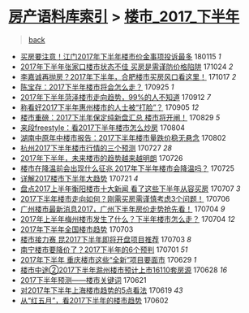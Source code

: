 [房产语料库索引](../../README.md)  > [楼市_2017_下半年](楼市_2017_下半年.md)
====
> [back](../README.md)

- [买房要注意！江门2017年下半年楼市价金事项投诉最多](http://jkwz.applinzi.com/ittc/7058882779578631185.html#%E4%B9%B0%E6%88%BF%E8%A6%81%E6%B3%A8%E6%84%8F%EF%BC%81%E6%B1%9F%E9%97%A82017%E5%B9%B4%E4%B8%8B%E5%8D%8A%E5%B9%B4%E6%A5%BC%E5%B8%82%E4%BB%B7%E9%87%91%E4%BA%8B%E9%A1%B9%E6%8A%95%E8%AF%89%E6%9C%80%E5%A4%9A) 180115 *1* 
- [2017年下半年张家口楼市状态不佳 买房是需谨防价格陷阱](http://jkwz.applinzi.com/ittc/7027943166408393744.html#2017%E5%B9%B4%E4%B8%8B%E5%8D%8A%E5%B9%B4%E5%BC%A0%E5%AE%B6%E5%8F%A3%E6%A5%BC%E5%B8%82%E7%8A%B6%E6%80%81%E4%B8%8D%E4%BD%B3+%E4%B9%B0%E6%88%BF%E6%98%AF%E9%9C%80%E8%B0%A8%E9%98%B2%E4%BB%B7%E6%A0%BC%E9%99%B7%E9%98%B1) 171024 *2* 
- [李嘉诚再抛房？2017年下半年，合肥楼市买房风口看这里！](http://jkwz.applinzi.com/ittc/7025544698591183889.html#%E6%9D%8E%E5%98%89%E8%AF%9A%E5%86%8D%E6%8A%9B%E6%88%BF%EF%BC%9F2017%E5%B9%B4%E4%B8%8B%E5%8D%8A%E5%B9%B4%EF%BC%8C%E5%90%88%E8%82%A5%E6%A5%BC%E5%B8%82%E4%B9%B0%E6%88%BF%E9%A3%8E%E5%8F%A3%E7%9C%8B%E8%BF%99%E9%87%8C%EF%BC%81) 171017 *2* 
- [陈宝存：2017下半年楼市将会怎么走？](http://jkwz.applinzi.com/ittc/7017285303080076305.html#%E9%99%88%E5%AE%9D%E5%AD%98%EF%BC%9A2017%E4%B8%8B%E5%8D%8A%E5%B9%B4%E6%A5%BC%E5%B8%82%E5%B0%86%E4%BC%9A%E6%80%8E%E4%B9%88%E8%B5%B0%EF%BC%9F) 170925 *1* 
- [2017年下半年菏泽楼市走向趋势，99%的人不知道](http://jkwz.applinzi.com/ittc/7012356944646636561.html#2017%E5%B9%B4%E4%B8%8B%E5%8D%8A%E5%B9%B4%E8%8F%8F%E6%B3%BD%E6%A5%BC%E5%B8%82%E8%B5%B0%E5%90%91%E8%B6%8B%E5%8A%BF%EF%BC%8C99%25%E7%9A%84%E4%BA%BA%E4%B8%8D%E7%9F%A5%E9%81%93) 170912 *7* 
- [称看好2017下半年惠州楼市的人士被“打脸”？](http://jkwz.applinzi.com/ittc/7009698021582046224.html#%E7%A7%B0%E7%9C%8B%E5%A5%BD2017%E4%B8%8B%E5%8D%8A%E5%B9%B4%E6%83%A0%E5%B7%9E%E6%A5%BC%E5%B8%82%E7%9A%84%E4%BA%BA%E5%A3%AB%E8%A2%AB%E2%80%9C%E6%89%93%E8%84%B8%E2%80%9D%EF%BC%9F) 170905 *12* 
- [楼市重磅：2017下半年保定纯新盘汇总 楼市将开闸！](http://jkwz.applinzi.com/ittc/7007260057723733009.html#%E6%A5%BC%E5%B8%82%E9%87%8D%E7%A3%85%EF%BC%9A2017%E4%B8%8B%E5%8D%8A%E5%B9%B4%E4%BF%9D%E5%AE%9A%E7%BA%AF%E6%96%B0%E7%9B%98%E6%B1%87%E6%80%BB+%E6%A5%BC%E5%B8%82%E5%B0%86%E5%BC%80%E9%97%B8%EF%BC%81) 170829 *5* 
- [来段freestyle：看2017下半年楼市怎么炒房](http://jkwz.applinzi.com/ittc/6998004770957427729.html#%E6%9D%A5%E6%AE%B5freestyle%EF%BC%9A%E7%9C%8B2017%E4%B8%8B%E5%8D%8A%E5%B9%B4%E6%A5%BC%E5%B8%82%E6%80%8E%E4%B9%88%E7%82%92%E6%88%BF) 170804  
- [湖南中原年中楼市报告：2017下半年楼市量跌价稳无悬念](http://jkwz.applinzi.com/ittc/6997239619220145168.html#%E6%B9%96%E5%8D%97%E4%B8%AD%E5%8E%9F%E5%B9%B4%E4%B8%AD%E6%A5%BC%E5%B8%82%E6%8A%A5%E5%91%8A%EF%BC%9A2017%E4%B8%8B%E5%8D%8A%E5%B9%B4%E6%A5%BC%E5%B8%82%E9%87%8F%E8%B7%8C%E4%BB%B7%E7%A8%B3%E6%97%A0%E6%82%AC%E5%BF%B5) 170802  
- [杭州2017下半年楼市行情的三个预测](http://jkwz.applinzi.com/ittc/6994912526910096401.html#%E6%9D%AD%E5%B7%9E2017%E4%B8%8B%E5%8D%8A%E5%B9%B4%E6%A5%BC%E5%B8%82%E8%A1%8C%E6%83%85%E7%9A%84%E4%B8%89%E4%B8%AA%E9%A2%84%E6%B5%8B) 170727 *28* 
- [2017年下半年，未来楼市的趋势越来越明朗](http://jkwz.applinzi.com/ittc/6994638142978917392.html#2017%E5%B9%B4%E4%B8%8B%E5%8D%8A%E5%B9%B4%EF%BC%8C%E6%9C%AA%E6%9D%A5%E6%A5%BC%E5%B8%82%E7%9A%84%E8%B6%8B%E5%8A%BF%E8%B6%8A%E6%9D%A5%E8%B6%8A%E6%98%8E%E6%9C%97) 170726  
- [楼市在降温前会出现什么征兆 2017年下半年楼市会降温吗？](http://jkwz.applinzi.com/ittc/6994295277425787920.html#%E6%A5%BC%E5%B8%82%E5%9C%A8%E9%99%8D%E6%B8%A9%E5%89%8D%E4%BC%9A%E5%87%BA%E7%8E%B0%E4%BB%80%E4%B9%88%E5%BE%81%E5%85%86+2017%E5%B9%B4%E4%B8%8B%E5%8D%8A%E5%B9%B4%E6%A5%BC%E5%B8%82%E4%BC%9A%E9%99%8D%E6%B8%A9%E5%90%97%EF%BC%9F) 170725  
- [详解2017楼市下半年大趋势](http://jkwz.applinzi.com/ittc/6992708659057263632.html#%E8%AF%A6%E8%A7%A32017%E6%A5%BC%E5%B8%82%E4%B8%8B%E5%8D%8A%E5%B9%B4%E5%A4%A7%E8%B6%8B%E5%8A%BF) 170721 *4* 
- [盘点2017上半年衡阳楼市十大新闻 看了这些下半年从容买房](http://jkwz.applinzi.com/ittc/6987375835919942660.html#%E7%9B%98%E7%82%B92017%E4%B8%8A%E5%8D%8A%E5%B9%B4%E8%A1%A1%E9%98%B3%E6%A5%BC%E5%B8%82%E5%8D%81%E5%A4%A7%E6%96%B0%E9%97%BB+%E7%9C%8B%E4%BA%86%E8%BF%99%E4%BA%9B%E4%B8%8B%E5%8D%8A%E5%B9%B4%E4%BB%8E%E5%AE%B9%E4%B9%B0%E6%88%BF) 170707 *3* 
- [2017下半年楼市走向如何？刚需买房需谨慎考虑3个问题！](http://jkwz.applinzi.com/ittc/6987120589687751696.html#2017%E4%B8%8B%E5%8D%8A%E5%B9%B4%E6%A5%BC%E5%B8%82%E8%B5%B0%E5%90%91%E5%A6%82%E4%BD%95%EF%BC%9F%E5%88%9A%E9%9C%80%E4%B9%B0%E6%88%BF%E9%9C%80%E8%B0%A8%E6%85%8E%E8%80%83%E8%99%913%E4%B8%AA%E9%97%AE%E9%A2%98%EF%BC%81) 170706  
- [广州楼市最新消息2017，广州下半年房价走势抢先看！](http://jkwz.applinzi.com/ittc/6986492151520035844.html#%E5%B9%BF%E5%B7%9E%E6%A5%BC%E5%B8%82%E6%9C%80%E6%96%B0%E6%B6%88%E6%81%AF2017%EF%BC%8C%E5%B9%BF%E5%B7%9E%E4%B8%8B%E5%8D%8A%E5%B9%B4%E6%88%BF%E4%BB%B7%E8%B5%B0%E5%8A%BF%E6%8A%A2%E5%85%88%E7%9C%8B%EF%BC%81) 170704 *9* 
- [2017年上半年梅州楼市发生了什么？下半年楼市怎么走？](http://jkwz.applinzi.com/ittc/6986491358058382341.html#2017%E5%B9%B4%E4%B8%8A%E5%8D%8A%E5%B9%B4%E6%A2%85%E5%B7%9E%E6%A5%BC%E5%B8%82%E5%8F%91%E7%94%9F%E4%BA%86%E4%BB%80%E4%B9%88%EF%BC%9F%E4%B8%8B%E5%8D%8A%E5%B9%B4%E6%A5%BC%E5%B8%82%E6%80%8E%E4%B9%88%E8%B5%B0%EF%BC%9F) 170704 *12* 
- [2017年下半年全国楼市趋势](http://jkwz.applinzi.com/ittc/6986070841887294469.html#2017%E5%B9%B4%E4%B8%8B%E5%8D%8A%E5%B9%B4%E5%85%A8%E5%9B%BD%E6%A5%BC%E5%B8%82%E8%B6%8B%E5%8A%BF) 170703  
- [楼市接力赛 昆2017下半年即将开盘项目推荐](http://jkwz.applinzi.com/ittc/6986000439441884165.html#%E6%A5%BC%E5%B8%82%E6%8E%A5%E5%8A%9B%E8%B5%9B+%E6%98%862017%E4%B8%8B%E5%8D%8A%E5%B9%B4%E5%8D%B3%E5%B0%86%E5%BC%80%E7%9B%98%E9%A1%B9%E7%9B%AE%E6%8E%A8%E8%8D%90) 170703 *8* 
- [南宁楼市要降价了？2017下半年的6个预判](http://jkwz.applinzi.com/ittc/6985311695193768965.html#%E5%8D%97%E5%AE%81%E6%A5%BC%E5%B8%82%E8%A6%81%E9%99%8D%E4%BB%B7%E4%BA%86%EF%BC%9F2017%E4%B8%8B%E5%8D%8A%E5%B9%B4%E7%9A%846%E4%B8%AA%E9%A2%84%E5%88%A4) 170701 *51* 
- [2017年下半年 重庆楼市这些“全新”项目要面市](http://jkwz.applinzi.com/ittc/6984630112963003397.html#2017%E5%B9%B4%E4%B8%8B%E5%8D%8A%E5%B9%B4+%E9%87%8D%E5%BA%86%E6%A5%BC%E5%B8%82%E8%BF%99%E4%BA%9B%E2%80%9C%E5%85%A8%E6%96%B0%E2%80%9D%E9%A1%B9%E7%9B%AE%E8%A6%81%E9%9D%A2%E5%B8%82) 170629 *1* 
- [楼市中途②2017下半年滁州楼市预计上市16110套房源](http://jkwz.applinzi.com/ittc/6984140957417997317.html#%E6%A5%BC%E5%B8%82%E4%B8%AD%E9%80%94%E2%91%A12017%E4%B8%8B%E5%8D%8A%E5%B9%B4%E6%BB%81%E5%B7%9E%E6%A5%BC%E5%B8%82%E9%A2%84%E8%AE%A1%E4%B8%8A%E5%B8%8216110%E5%A5%97%E6%88%BF%E6%BA%90) 170628 *16* 
- [2017下半年预测——楼市关键词](http://jkwz.applinzi.com/ittc/6981562575752791044.html#2017%E4%B8%8B%E5%8D%8A%E5%B9%B4%E9%A2%84%E6%B5%8B%E2%80%94%E2%80%94%E6%A5%BC%E5%B8%82%E5%85%B3%E9%94%AE%E8%AF%8D) 170621  
- [对2017年下半年上海楼市趋势的5点看法](http://jkwz.applinzi.com/ittc/6980911438632584197.html#%E5%AF%B92017%E5%B9%B4%E4%B8%8B%E5%8D%8A%E5%B9%B4%E4%B8%8A%E6%B5%B7%E6%A5%BC%E5%B8%82%E8%B6%8B%E5%8A%BF%E7%9A%845%E7%82%B9%E7%9C%8B%E6%B3%95) 170619 *43* 
- [从“红五月”，看2017下半年的楼市趋势](http://jkwz.applinzi.com/ittc/6974272904844805125.html#%E4%BB%8E%E2%80%9C%E7%BA%A2%E4%BA%94%E6%9C%88%E2%80%9D%EF%BC%8C%E7%9C%8B2017%E4%B8%8B%E5%8D%8A%E5%B9%B4%E7%9A%84%E6%A5%BC%E5%B8%82%E8%B6%8B%E5%8A%BF) 170602  

